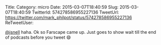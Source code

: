 Title: 
Category: micro
Date: 2015-03-07T18:40:59
Slug: 2015-03-07T18:40:59
TwitterId: 574278586955227136
TweetUrl: https://twitter.com/mark_philpot/status/574278586955227136
ReTweetUser: 

[@jsnell](https://twitter.com/jsnell) haha. Ok so Farscape came up. Just goes to show wait till the end of podcasts before you tweet 😄